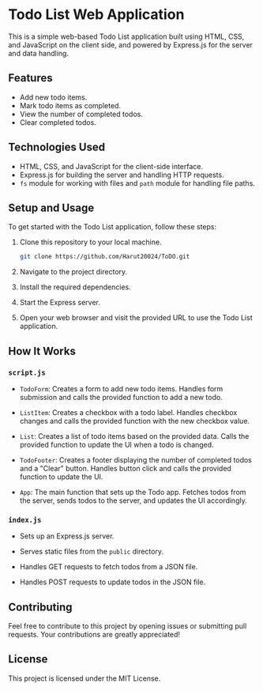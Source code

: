 # Todo List Web Application

This is a simple web-based Todo List application built using HTML, CSS, and JavaScript on the client side, and powered by Express.js for the server and data handling.

## Features

- Add new todo items.
- Mark todo items as completed.
- View the number of completed todos.
- Clear completed todos.

## Technologies Used

- HTML, CSS, and JavaScript for the client-side interface.
- Express.js for building the server and handling HTTP requests.
- `fs` module for working with files and `path` module for handling file paths.

## Setup and Usage

To get started with the Todo List application, follow these steps:

1. Clone this repository to your local machine.
      ```bash
   git clone https://github.com/Harut20024/ToDO.git

3. Navigate to the project directory.

4. Install the required dependencies.

5. Start the Express server.

6. Open your web browser and visit the provided URL to use the Todo List application.


## How It Works

### `script.js`

- `TodoForm`: Creates a form to add new todo items. Handles form submission and calls the provided function to add a new todo.

- `ListItem`: Creates a checkbox with a todo label. Handles checkbox changes and calls the provided function with the new checkbox value.

- `List`: Creates a list of todo items based on the provided data. Calls the provided function to update the UI when a todo is changed.

- `TodoFooter`: Creates a footer displaying the number of completed todos and a "Clear" button. Handles button click and calls the provided function to update the UI.

- `App`: The main function that sets up the Todo app. Fetches todos from the server, sends todos to the server, and updates the UI accordingly.

### `index.js`

- Sets up an Express.js server.

- Serves static files from the `public` directory.

- Handles GET requests to fetch todos from a JSON file.

- Handles POST requests to update todos in the JSON file.

## Contributing

Feel free to contribute to this project by opening issues or submitting pull requests. Your contributions are greatly appreciated!

## License

This project is licensed under the MIT License.
